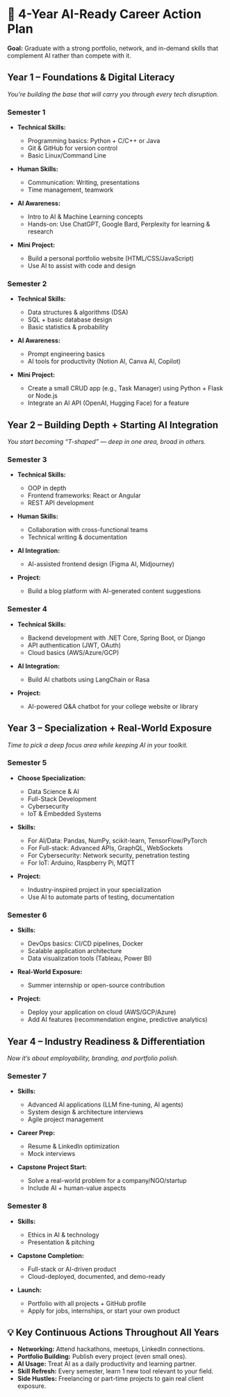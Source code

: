 
# **🎯 4-Year AI-Ready Career Action Plan**

**Goal:** Graduate with a strong portfolio, network, and in-demand skills that complement AI rather than compete with it.

## **Year 1 – Foundations & Digital Literacy**

*You’re building the base that will carry you through every tech disruption.*

### **Semester 1**

* **Technical Skills:**

  * Programming basics: Python + C/C++ or Java
  * Git & GitHub for version control
  * Basic Linux/Command Line
* **Human Skills:**

  * Communication: Writing, presentations
  * Time management, teamwork
* **AI Awareness:**

  * Intro to AI & Machine Learning concepts
  * Hands-on: Use ChatGPT, Google Bard, Perplexity for learning & research
* **Mini Project:**

  * Build a personal portfolio website (HTML/CSS/JavaScript)
  * Use AI to assist with code and design

### **Semester 2**

* **Technical Skills:**

  * Data structures & algorithms (DSA)
  * SQL + basic database design
  * Basic statistics & probability
* **AI Awareness:**

  * Prompt engineering basics
  * AI tools for productivity (Notion AI, Canva AI, Copilot)
* **Mini Project:**

  * Create a small CRUD app (e.g., Task Manager) using Python + Flask or Node.js
  * Integrate an AI API (OpenAI, Hugging Face) for a feature

## **Year 2 – Building Depth + Starting AI Integration**

*You start becoming “T-shaped” — deep in one area, broad in others.*

### **Semester 3**

* **Technical Skills:**

  * OOP in depth
  * Frontend frameworks: React or Angular
  * REST API development
* **Human Skills:**

  * Collaboration with cross-functional teams
  * Technical writing & documentation
* **AI Integration:**

  * AI-assisted frontend design (Figma AI, Midjourney)
* **Project:**

  * Build a blog platform with AI-generated content suggestions

### **Semester 4**

* **Technical Skills:**

  * Backend development with .NET Core, Spring Boot, or Django
  * API authentication (JWT, OAuth)
  * Cloud basics (AWS/Azure/GCP)
* **AI Integration:**

  * Build AI chatbots using LangChain or Rasa
* **Project:**

  * AI-powered Q\&A chatbot for your college website or library

## **Year 3 – Specialization + Real-World Exposure**

*Time to pick a deep focus area while keeping AI in your toolkit.*

### **Semester 5**

* **Choose Specialization:**

  * Data Science & AI
  * Full-Stack Development
  * Cybersecurity
  * IoT & Embedded Systems
* **Skills:**

  * For AI/Data: Pandas, NumPy, scikit-learn, TensorFlow/PyTorch
  * For Full-stack: Advanced APIs, GraphQL, WebSockets
  * For Cybersecurity: Network security, penetration testing
  * For IoT: Arduino, Raspberry Pi, MQTT
* **Project:**

  * Industry-inspired project in your specialization
  * Use AI to automate parts of testing, documentation

### **Semester 6**

* **Skills:**

  * DevOps basics: CI/CD pipelines, Docker
  * Scalable application architecture
  * Data visualization tools (Tableau, Power BI)
* **Real-World Exposure:**

  * Summer internship or open-source contribution
* **Project:**

  * Deploy your application on cloud (AWS/GCP/Azure)
  * Add AI features (recommendation engine, predictive analytics)

## **Year 4 – Industry Readiness & Differentiation**

*Now it’s about employability, branding, and portfolio polish.*

### **Semester 7**

* **Skills:**

  * Advanced AI applications (LLM fine-tuning, AI agents)
  * System design & architecture interviews
  * Agile project management
* **Career Prep:**

  * Resume & LinkedIn optimization
  * Mock interviews
* **Capstone Project Start:**

  * Solve a real-world problem for a company/NGO/startup
  * Include AI + human-value aspects

### **Semester 8**

* **Skills:**

  * Ethics in AI & technology
  * Presentation & pitching
* **Capstone Completion:**

  * Full-stack or AI-driven product
  * Cloud-deployed, documented, and demo-ready
* **Launch:**

  * Portfolio with all projects + GitHub profile
  * Apply for jobs, internships, or start your own product

## **💡 Key Continuous Actions Throughout All Years**

* **Networking:** Attend hackathons, meetups, LinkedIn connections.
* **Portfolio Building:** Publish every project (even small ones).
* **AI Usage:** Treat AI as a daily productivity and learning partner.
* **Skill Refresh:** Every semester, learn 1 new tool relevant to your field.
* **Side Hustles:** Freelancing or part-time projects to gain real client exposure.

